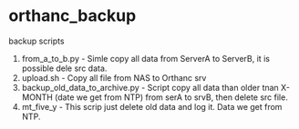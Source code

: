 # orthanc_backup
backup scripts

1) from_a_to_b.py - Simle copy all data from ServerA to ServerB, it is possible dele src data.
2) upload.sh - Copy all file from NAS to Orthanc srv
3) backup_old_data_to_archive.py - Script copy all data than older tnan X-MONTH (date we get from NTP)
              from serA to srvB, then delete src file.
4) mt_five_y - This scrip just delete old data and log it. Data we get from NTP.
